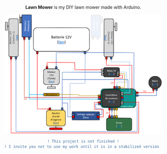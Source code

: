 <div align="center">

**Lawn Mower** is my DIY lawn mower made with Arduino.
<br/>

<img src="https://raw.githubusercontent.com/HeyHeyChicken/Arduino-Lawn-Mower/main/electrical_diagram/image.png">
<br>

```diff
! This project is not finished !
! I invite you not to use my work until it is in a stabilized version !
```

</div>